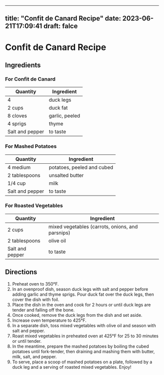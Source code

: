 
---
title: "Confit de Canard Recipe"
date: 2023-06-21T17:09:41
draft: falce
---

# Confit de Canard Recipe

## Ingredients

### For Confit de Canard

| Quantity | Ingredient |
| --- | --- |
| 4 | duck legs |
| 2 cups | duck fat |
| 8 cloves | garlic, peeled |
| 4 sprigs | thyme |
| Salt and pepper | to taste |

### For Mashed Potatoes

| Quantity | Ingredient |
| --- | --- |
| 4 medium | potatoes, peeled and cubed |
| 2 tablespoons | unsalted butter |
| 1/4 cup | milk |
| Salt and pepper | to taste |

### For Roasted Vegetables

| Quantity | Ingredient |
| --- | --- |
| 2 cups | mixed vegetables (carrots, onions, and parsnips) |
| 2 tablespoons | olive oil |
| Salt and pepper | to taste |

## Directions

1. Preheat oven to 350°F.
2. In an ovenproof dish, season duck legs with salt and pepper before adding garlic and thyme sprigs. Pour duck fat over the duck legs, then cover the dish with foil.
3. Place the dish in the oven and cook for 2 hours or until duck legs are tender and falling off the bone.
4. Once cooked, remove the duck legs from the dish and set aside.
5. Increase oven temperature to 425°F.
6. In a separate dish, toss mixed vegetables with olive oil and season with salt and pepper.
7. Roast mixed vegetables in preheated oven at 425°F for 25 to 30 minutes or until tender.
8. In the meantime, prepare the mashed potatoes by boiling the cubed potatoes until fork-tender, then draining and mashing them with butter, milk, salt, and pepper.
9. To serve, place a scoop of mashed potatoes on a plate, followed by a duck leg and a serving of roasted mixed vegetables. Enjoy!
